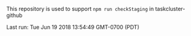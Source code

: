 This repository is used to support `npm run checkStaging` in taskcluster-github

Last run: Tue Jun 19 2018 13:54:49 GMT-0700 (PDT)